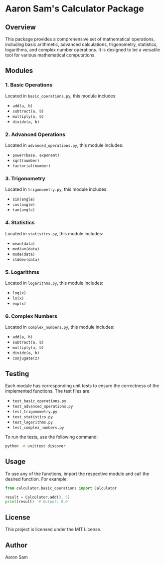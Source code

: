 # Aaron Sam's Calculator Package

## Overview

This package provides a comprehensive set of mathematical operations, including basic arithmetic, advanced calculations, trigonometry, statistics, logarithms, and complex number operations. It is designed to be a versatile tool for various mathematical computations.

## Modules

### 1. Basic Operations
Located in `basic_operations.py`, this module includes:
- `add(a, b)`
- `subtract(a, b)`
- `multiply(a, b)`
- `divide(a, b)` 

### 2. Advanced Operations
Located in `advanced_operations.py`, this module includes:
- `power(base, exponent)`
- `sqrt(number)`
- `factorial(number)`

### 3. Trigonometry
Located in `trigonometry.py`, this module includes:
- `sin(angle)`
- `cos(angle)`
- `tan(angle)`

### 4. Statistics
Located in `statistics.py`, this module includes:
- `mean(data)`
- `median(data)`
- `mode(data)`
- `stddev(data)`


### 5. Logarithms
Located in `logarithms.py`, this module includes:
- `log(x)`
- `ln(x)`
- `exp(x)`
### 6. Complex Numbers
Located in `complex_numbers.py`, this module includes:
- `add(a, b)`
- `subtract(a, b)`
- `multiply(a, b)`
- `divide(a, b)`
- `conjugate(z)`
## Testing

Each module has corresponding unit tests to ensure the correctness of the implemented functions. The test files are:
- `test_basic_operations.py`
- `test_advanced_operations.py`
- `test_trigonometry.py`
- `test_statistics.py`
- `test_logarithms.py`
- `test_complex_numbers.py`

To run the tests, use the following command:
```bash
python -m unittest discover
```

## Usage

To use any of the functions, import the respective module and call the desired function. For example:
```python
from calculator.basic_operations import Calculator

result = Calculator.add(3, 5)
print(result)  # Output: 8.0
```

## License

This project is licensed under the MIT License.

## Author

Aaron Sam